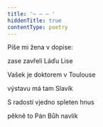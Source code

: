 ```yaml
---
title: '– – – '
hiddenTitle: true
contentType: poetry
---
```


Píše mi žena v dopise:

zase zavřeli Láďu Lise

Vašek je doktorem v Toulouse

výstavu má tam Slavík

S radostí vjedno spleten hnus

pěkně to Pán Bůh navlík
